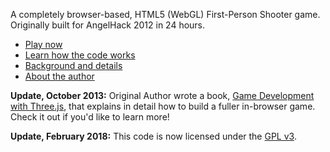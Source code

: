 A completely browser-based, HTML5 (WebGL) First-Person Shooter game. Originally built for AngelHack 2012 in 24 hours.

 - [Play now](http://icecreamyou.github.com/Nemesis/game.html)
 - [Learn how the code works](http://www.isaacsukin.com/news/2012/06/how-build-first-person-shooter-browser-threejs-and-webglhtml5-canvas)
 - [Background and details](http://icecreamyou.github.com/Nemesis/)
 - [About the author](http://www.isaacsukin.com/)

**Update, October 2013:** Original Author wrote a book,
[Game Development with Three.js](http://www.packtpub.com/game-development-with-three-js/book),
that explains in detail how to build a fuller in-browser game.
Check it out if you'd like to learn more!

**Update, February 2018:** This code is now licensed under the [GPL v3](https://tldrlegal.com/license/gnu-general-public-license-v3-(gpl-3)#fulltext).
